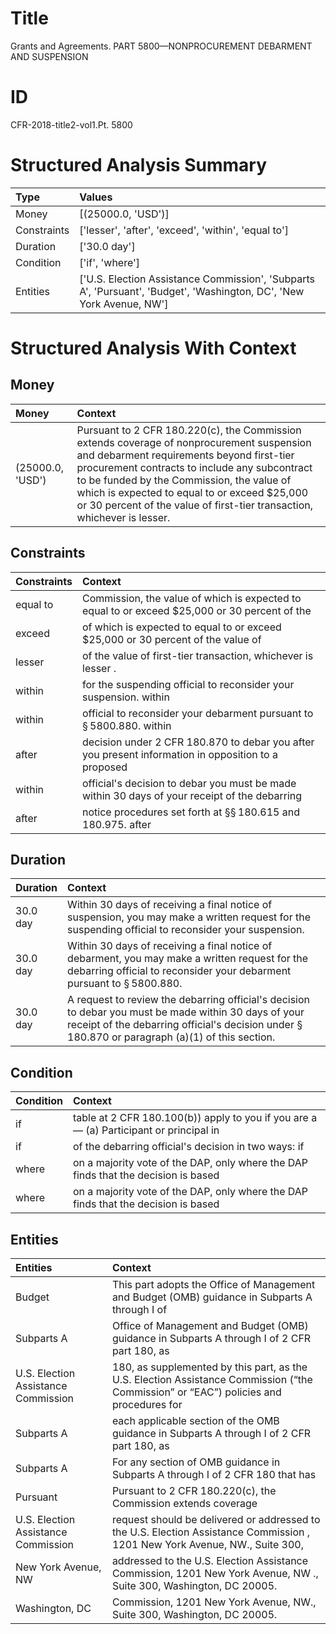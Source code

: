 # Title

 Grants and Agreements. PART 5800—NONPROCUREMENT DEBARMENT AND SUSPENSION


# ID

 CFR-2018-title2-vol1.Pt. 5800


# Structured Analysis Summary

| Type        | Values                                                                                                               |
|:------------|:---------------------------------------------------------------------------------------------------------------------|
| Money       | [(25000.0, 'USD')]                                                                                                   |
| Constraints | ['lesser', 'after', 'exceed', 'within', 'equal to']                                                                  |
| Duration    | ['30.0 day']                                                                                                         |
| Condition   | ['if', 'where']                                                                                                      |
| Entities    | ['U.S. Election Assistance Commission', 'Subparts A', 'Pursuant', 'Budget', 'Washington, DC', 'New York Avenue, NW'] |


# Structured Analysis With Context

 


## Money

| Money            | Context                                                                                                                                                                                                                                                                                                                                                          |
|:-----------------|:-----------------------------------------------------------------------------------------------------------------------------------------------------------------------------------------------------------------------------------------------------------------------------------------------------------------------------------------------------------------|
| (25000.0, 'USD') | Pursuant to 2 CFR 180.220(c), the Commission extends coverage of nonprocurement suspension and debarment requirements beyond first-tier procurement contracts to include any subcontract to be funded by the Commission, the value of which is expected to equal to or exceed $25,000 or 30 percent of the value of first-tier transaction, whichever is lesser. |


## Constraints

| Constraints   | Context                                                                                             |
|:--------------|:----------------------------------------------------------------------------------------------------|
| equal to      | Commission, the value of which is expected to equal to or exceed $25,000 or 30 percent of the       |
| exceed        | of which is expected to equal to or exceed $25,000 or 30 percent of the value of                    |
| lesser        | of the value of first-tier transaction, whichever is lesser .                                       |
| within        | for the suspending official to reconsider your suspension. within                                   |
| within        | official to reconsider your debarment pursuant to &#167;&#8201;5800.880. within                     |
| after         | decision under 2 CFR 180.870 to debar you after you present information in opposition to a proposed |
| within        | official's decision to debar you must be made within 30 days of your receipt of the debarring       |
| after         | notice procedures set forth at &#167;&#167;&#8201;180.615 and 180.975. after                        |


## Duration

| Duration   | Context                                                                                                                                                                                                             |
|:-----------|:--------------------------------------------------------------------------------------------------------------------------------------------------------------------------------------------------------------------|
| 30.0 day   | Within 30 days of receiving a final notice of suspension, you may make a written request for the suspending official to reconsider your suspension.                                                                 |
| 30.0 day   | Within 30 days of receiving a final notice of debarment, you may make a written request for the debarring official to reconsider your debarment pursuant to &#167;&#8201;5800.880.                                  |
| 30.0 day   | A request to review the debarring official's decision to debar you must be made within 30 days of your receipt of the debarring official's decision under &#167;&#8201;180.870 or paragraph (a)(1) of this section. |


## Condition

| Condition   | Context                                                                                     |
|:------------|:--------------------------------------------------------------------------------------------|
| if          | table at 2 CFR 180.100(b)) apply to you if you are a&#8212; (a) Participant or principal in |
| if          | of the debarring official's decision in two ways: if                                        |
| where       | on a majority vote of the DAP, only where the DAP finds that the decision is based          |
| where       | on a majority vote of the DAP, only where the DAP finds that the decision is based          |


## Entities

| Entities                            | Context                                                                                                                                                       |
|:------------------------------------|:--------------------------------------------------------------------------------------------------------------------------------------------------------------|
| Budget                              | This part adopts the Office of Management and  Budget (OMB) guidance in Subparts A through I of                                                               |
| Subparts A                          | Office of Management and Budget (OMB) guidance in Subparts A through I of 2 CFR part 180, as                                                                  |
| U.S. Election Assistance Commission | 180, as supplemented by this part, as the U.S. Election Assistance Commission (&#8220;the Commission&#8221; or &#8220;EAC&#8221;) policies and procedures for |
| Subparts A                          | each applicable section of the OMB guidance in Subparts A through I of 2 CFR part 180, as                                                                     |
| Subparts A                          | For any section of OMB guidance in  Subparts A through I of 2 CFR 180 that has                                                                                |
| Pursuant                            | Pursuant to 2 CFR 180.220(c), the Commission extends coverage                                                                                                 |
| U.S. Election Assistance Commission | request should be delivered or addressed to the U.S. Election Assistance Commission , 1201 New York Avenue, NW., Suite 300,                                   |
| New York Avenue, NW                 | addressed to the U.S. Election Assistance Commission, 1201 New York Avenue, NW ., Suite 300, Washington, DC 20005.                                            |
| Washington, DC                      | Commission, 1201 New York Avenue, NW., Suite 300, Washington, DC  20005.                                                                                      |


